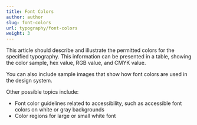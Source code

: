 ```yaml
---
title: Font Colors
author: author
slug: font-colors
url: typography/font-colors
weight: 3
---
```


This article should describe and illustrate the permitted colors for the specified typography.
This information can be presented in a table, showing the color sample, hex value, RGB value, and CMYK value.

You can also include sample images that show how font colors are used in the design system.

Other possible topics include:
* Font color guidelines related to accessibility, such as accessible font colors on white or gray backgrounds
* Color regions for large or small white font
